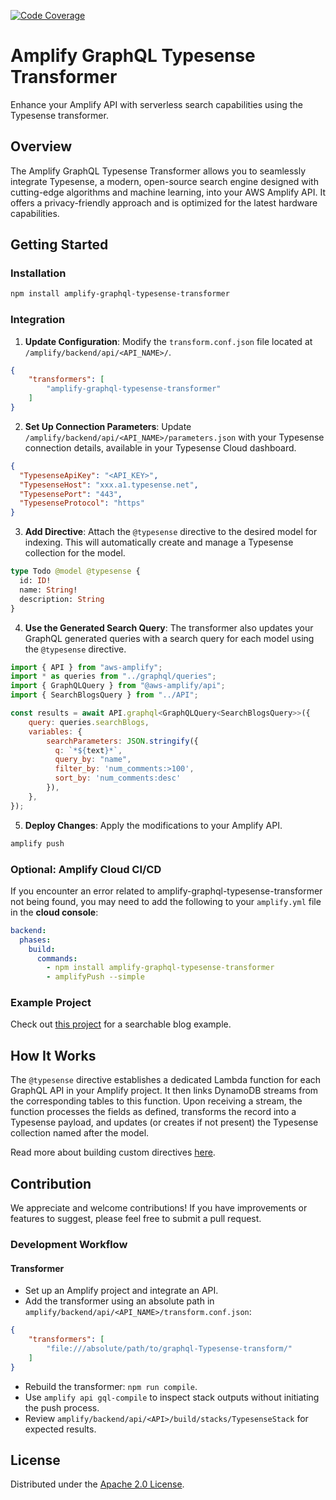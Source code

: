[![Code Coverage](https://github.com/olliethedev/amplify-graphql-typesense-transformer/actions/workflows/coverage.yml/badge.svg)](https://github.com/olliethedev/amplify-graphql-typesense-transformer/actions/workflows/coverage.yml)


# Amplify GraphQL Typesense Transformer

Enhance your Amplify API with serverless search capabilities using the Typesense transformer.

## Overview
The Amplify GraphQL Typesense Transformer allows you to seamlessly integrate Typesense, a modern, open-source search engine designed with cutting-edge algorithms and machine learning, into your AWS Amplify API. It offers a privacy-friendly approach and is optimized for the latest hardware capabilities.

## Getting Started

### Installation
```bash
npm install amplify-graphql-typesense-transformer
```

### Integration
1. **Update Configuration**: Modify the `transform.conf.json` file located at `/amplify/backend/api/<API_NAME>/`.

```json
{
    "transformers": [
        "amplify-graphql-typesense-transformer"
    ]
}
```

2. **Set Up Connection Parameters**: Update `/amplify/backend/api/<API_NAME>/parameters.json` with your Typesense connection details, available in your Typesense Cloud dashboard.

```json
{
  "TypesenseApiKey": "<API_KEY>",
  "TypesenseHost": "xxx.a1.typesense.net",
  "TypesensePort": "443",
  "TypesenseProtocol": "https"
}
```

3. **Add Directive**: Attach the `@typesense` directive to the desired model for indexing. This will automatically create and manage a Typesense collection for the model.

```graphql
type Todo @model @typesense {
  id: ID!
  name: String!
  description: String
}
```

4. **Use the Generated Search Query**: The transformer also updates your GraphQL generated queries with a search query for each model using the `@typesense` directive.

```javascript
import { API } from "aws-amplify";
import * as queries from "../graphql/queries";
import { GraphQLQuery } from "@aws-amplify/api";
import { SearchBlogsQuery } from "../API";

const results = await API.graphql<GraphQLQuery<SearchBlogsQuery>>({
    query: queries.searchBlogs,
    variables: {
        searchParameters: JSON.stringify({
          q: `*${text}*`,
          query_by: "name",
          filter_by: 'num_comments:>100',
          sort_by: 'num_comments:desc'
        }),
    },
});
```

5. **Deploy Changes**: Apply the modifications to your Amplify API.
```bash
amplify push
```

### Optional: Amplify Cloud CI/CD

If you encounter an error related to amplify-graphql-typesense-transformer not being found, you may need to add the following to your `amplify.yml` file in the **cloud console**:

```yaml
backend:
  phases:
    build:
      commands:
        - npm install amplify-graphql-typesense-transformer
        - amplifyPush --simple
```

### Example Project
Check out [this project](./examples/blog) for a searchable blog example.

## How It Works
The `@typesense` directive establishes a dedicated Lambda function for each GraphQL API in your Amplify project. It then links DynamoDB streams from the corresponding tables to this function. Upon receiving a stream, the function processes the fields as defined, transforms the record into a Typesense payload, and updates (or creates if not present) the Typesense collection named after the model.

Read more about building custom directives [here](https://docs.amplify.aws/cli/plugins/authoring/#authoring-custom-graphql-transformers--directives).

## Contribution
We appreciate and welcome contributions! If you have improvements or features to suggest, please feel free to submit a pull request.

### Development Workflow

#### Transformer
- Set up an Amplify project and integrate an API.
- Add the transformer using an absolute path in `amplify/backend/api/<API_NAME>/transform.conf.json`:

```json
{
    "transformers": [
        "file:///absolute/path/to/graphql-Typesense-transform/"
    ]
}
```

- Rebuild the transformer: `npm run compile`.
- Use `amplify api gql-compile` to inspect stack outputs without initiating the push process.
- Review `amplify/backend/api/<API>/build/stacks/TypesenseStack` for expected results.

## License
Distributed under the [Apache 2.0 License](LICENSE).
